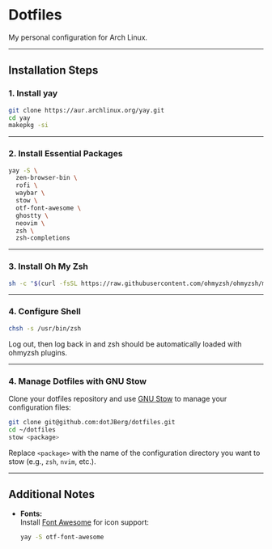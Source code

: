 # Dotfiles

My personal configuration for Arch Linux.

---

## Installation Steps

### 1. Install yay

```bash
git clone https://aur.archlinux.org/yay.git
cd yay
makepkg -si
```

---

### 2. Install Essential Packages

```bash
yay -S \
  zen-browser-bin \
  rofi \
  waybar \
  stow \
  otf-font-awesome \
  ghostty \
  neovim \
  zsh \
  zsh-completions
```

---

### 3. Install Oh My Zsh

```bash
sh -c "$(curl -fsSL https://raw.githubusercontent.com/ohmyzsh/ohmyzsh/master/tools/install.sh)"
```

---

### 4. Configure Shell

```bash
chsh -s /usr/bin/zsh
```
Log out, then log back in and zsh should be automatically loaded with ohmyzsh plugins.

---
### 4. Manage Dotfiles with GNU Stow

Clone your dotfiles repository and use [GNU Stow](https://www.gnu.org/software/stow/) to manage your configuration files:

```bash
git clone git@github.com:dotJBerg/dotfiles.git
cd ~/dotfiles
stow <package>
```
Replace `<package>` with the name of the configuration directory you want to stow (e.g., `zsh`, `nvim`, etc.).

---

## Additional Notes

- **Fonts:**  
  Install [Font Awesome](https://fontawesome.com/) for icon support:
  ```bash
  yay -S otf-font-awesome
